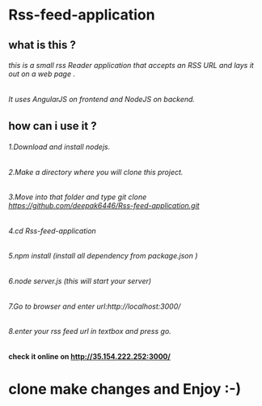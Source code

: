 # Rss-feed-application

## what is this ?
###### this is a small rss Reader application that accepts an RSS URL and lays it out on a web page .
###### It uses AngularJS on frontend and NodeJS on backend.

## how can i use it ?
###### 1.Download and install nodejs.
###### 2.Make a directory where you will clone this project.
###### 3.Move into that folder and type git clone https://github.com/deepak6446/Rss-feed-application.git
###### 4.cd Rss-feed-application
###### 5.npm install (install all dependency from package.json )
###### 6.node server.js (this will start your server)
###### 7.Go to browser and enter url:http://localhost:3000/
###### 8.enter your rss feed url in textbox and press go.

#### check it online on http://35.154.222.252:3000/

# clone make changes and Enjoy :-) 
